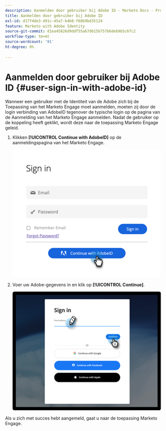 ```yaml
---
description: Aanmelden door gebruiker bij Adobe ID - Marketo Docs - Productdocumentatie
title: Aanmelden door gebruiker bij Adobe ID
exl-id: d17f4de3-491c-45a7-b4b8-f68b9bd35124
feature: Marketo with Adobe Identity
source-git-commit: d1ea45826d9ddf55a67d615b757b6deb9b5c6fc2
workflow-type: tm+mt
source-wordcount: '91'
ht-degree: 0%

---
```


# Aanmelden door gebruiker bij Adobe ID {#user-sign-in-with-adobe-id}

Wanneer een gebruiker met de Identiteit van de Adobe zich bij de Toepassing van het Marketo Engage moet aanmelden, moeten zij door de login verbinding van AdobeID tegenover de typische login op de pagina van de Aanmelding van het Marketo Engage aanmelden. Nadat de gebruiker op de koppeling heeft geklikt, wordt deze naar de toepassing Marketo Engage geleid.

1. Klikken **[!UICONTROL Continue with AdobeID]** op de aanmeldingspagina van het Marketo Engage.

   ![](assets/user-sign-in-with-adobe-id-1.png)

1. Voer uw Adobe-gegevens in en klik op **[!UICONTROL Continue]**.

   ![](assets/user-sign-in-with-adobe-id-2.png)

Als u zich met succes hebt aangemeld, gaat u naar de toepassing Marketo Engage.
